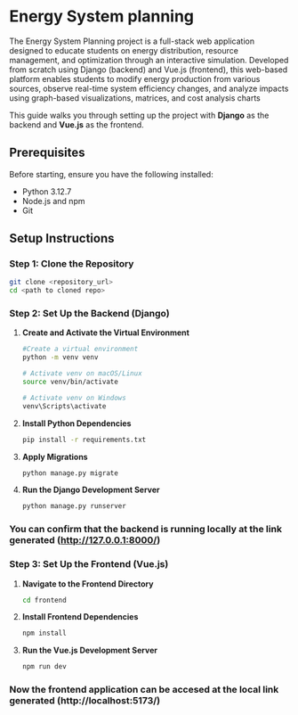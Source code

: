 # Energy System planning
The Energy System Planning project is a full-stack web application designed to educate students on
energy distribution, resource management, and optimization through an interactive simulation.
Developed from scratch using Django (backend) and Vue.js (frontend), this web-based platform
enables students to modify energy production from various sources, observe real-time system
efficiency changes, and analyze impacts using graph-based visualizations, matrices, and cost
analysis charts

This guide walks you through setting up the project with **Django** as the backend and **Vue.js** as the frontend. 

## Prerequisites

Before starting, ensure you have the following installed:
- Python 3.12.7
- Node.js and npm
- Git

## Setup Instructions

### Step 1: Clone the Repository

```bash
git clone <repository_url>
cd <path to cloned repo>
```

### Step 2: Set Up the Backend (Django)

1. **Create and Activate the Virtual Environment**
    ```bash
    #Create a virtual environment
    python -m venv venv 

    # Activate venv on macOS/Linux
    source venv/bin/activate

    # Activate venv on Windows
    venv\Scripts\activate
    ```

2. **Install Python Dependencies**
    ```bash
    pip install -r requirements.txt
    ```

3. **Apply Migrations**
    ```bash
    python manage.py migrate
    ```

4. **Run the Django Development Server**
    ```bash
    python manage.py runserver
    ```
### You can confirm that the backend is running locally at the link generated (http://127.0.0.1:8000/)

### Step 3: Set Up the Frontend (Vue.js)

1. **Navigate to the Frontend Directory**
    ```bash
    cd frontend
    ```

2. **Install Frontend Dependencies**
    ```bash
    npm install
    ```

3. **Run the Vue.js Development Server**
    ```bash
    npm run dev
    ```

### Now the frontend application can be accesed at the local link generated (http://localhost:5173/)
